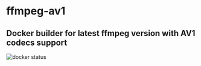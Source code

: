 # ffmpeg-av1

## Docker builder for latest ffmpeg version with AV1 codecs support

![docker status](https://github.com/homdx/ffmpeg-av1/actions/workflows/docker-image.yml/badge.svg)
